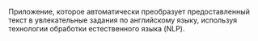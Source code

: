 Приложение, которое автоматически преобразует предоставленный текст в увлекательные задания по английскому языку, используя технологии обработки естественного языка (NLP).
